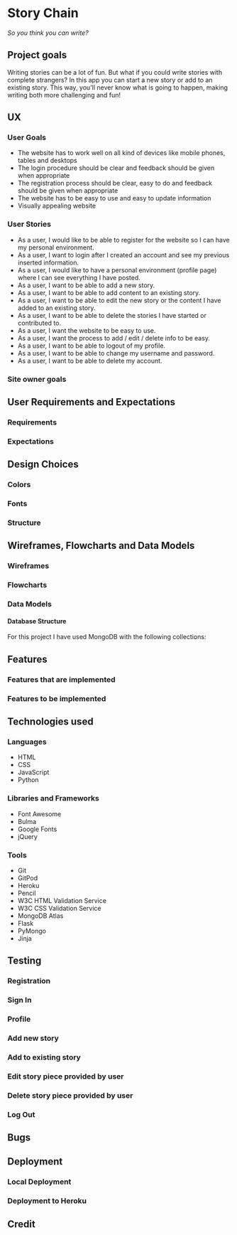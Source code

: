 # Story Chain #
*So you think you can write?*

## Project goals ##
Writing stories can be a lot of fun. But what if you could write stories with complete strangers? In this app you can start a new story or add to an existing story. This way, you'll never know what is going to happen, making writing both more challenging and fun!

## UX ##
### User Goals ###
* The website has to work well on all kind of devices like mobile phones, tables and desktops 
* The login procedure should be clear and feedback should be given when appropriate
* The registration process should be clear, easy to do and feedback should be given when appropriate
* The website has to be easy to use and easy to update information 
* Visually appealing website 

### User Stories ###
* As a user, I would like to be able to register for the website so I can have my personal environment. 
* As a user, I want to login after I created an account and see my previous inserted information. 
* As a user, I would like to have a personal environment (profile page) where I can see everything I have posted. 
* As a user, I want to be able to add a new story.
* As a user, I want to be able to add content to an existing story. 
* As a user, I want to be able to edit the new story or the content I have added to an existing story. 
* As a user, I want to be able to delete the stories I have started or contributed to.
* As a user, I want the website to be easy to use. 
* As a user, I want the process to add / edit / delete info to be easy. 
* As a user, I want to be able to logout of my profile.
* As a user, I want to be able to change my username and password.
* As a user, I want to be able to delete my account.

### Site owner goals ###


## User Requirements and Expectations
### Requirements ###

### Expectations ###

## Design Choices ##

### Colors ###

### Fonts ###

### Structure ###

## Wireframes, Flowcharts and Data Models ##

### Wireframes ###

### Flowcharts ###

### Data Models ###

#### Database Structure ####
For this project I have used MongoDB with the following collections:

## Features ##

### Features that are implemented ###

### Features to be implemented ###

## Technologies used ##

### Languages ###
* HTML
* CSS
* JavaScript
* Python

### Libraries and Frameworks ###
* Font Awesome
* Bulma
* Google Fonts
* jQuery

### Tools ###
* Git
* GitPod
* Heroku
* Pencil
* W3C HTML Validation Service
* W3C CSS Validation Service
* MongoDB Atlas
* Flask
* PyMongo
* Jinja

## Testing ##
### Registration ###

### Sign In ###

### Profile ###

### Add new story ###

### Add to existing story ###

### Edit story piece provided by user ###

### Delete story piece provided by user ###

### Log Out ###

## Bugs ##

## Deployment ##

### Local Deployment ###

### Deployment to Heroku ###

## Credit ##


